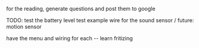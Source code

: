 
for the reading, generate questions and post them to google




TODO:
test the battery level test
example wire for the sound sensor
/
future:
motion sensor

have the menu and wiring for each -- learn fritizing
